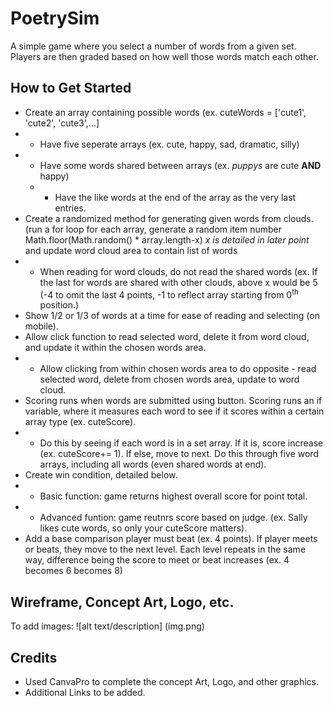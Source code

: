 # PoetrySim
A simple game where you select a number of words from a given set. Players are then graded based on how well those words match each other. 

## How to Get Started
- Create an array containing possible words (ex. cuteWords = ['cute1', 'cute2', 'cute3',...] 
- - Have five seperate arrays (ex. cute, happy, sad, dramatic, silly)
- - Have some words shared between arrays (ex. *puppys* are cute **AND** happy)
  - - Have the like words at the end of the array as the very last entries.
- Create a randomized method for generating given words from clouds. (run a for loop for each array, generate a random item number Math.floor(Math.random() * array.length-x) *x is detailed in later point* and update word cloud area to contain list of words
- - When reading for word clouds, do not read the shared words (ex. If the last for words are shared with other clouds, above x would be 5 (-4 to omit the last 4 points, -1 to reflect array starting from 0<sup>th</sup> position.) 
- Show 1/2 or 1/3 of words at a time for ease of reading and selecting (on mobile). 
- Allow click function to read selected word, delete it from word cloud, and update it within the chosen words area.
- - Allow clicking from within chosen words area to do opposite - read selected word, delete from chosen words area, update to word cloud.
- Scoring runs when words are submitted using button. Scoring runs an if variable, where it measures each word to see if it scores within a certain array type (ex. cuteScore).
- - Do this by seeing if each word is in a set array. If it is, score increase (ex. cuteScore+= 1). If else, move to next. Do this through five word arrays, including all words (even shared words at end).
- Create win condition, detailed below. 
- - Basic function: game returns highest overall score for point total.
- - Advanced funtion: game reutnrs score based on judge. (ex. Sally likes cute words, so only your cuteScore matters).
- Add a base comparison player must beat (ex. 4 points). If player meets or beats, they move to the next level. Each level repeats in the same way, difference being the score to meet or beat increases (ex. 4 becomes 6 becomes 8)


## Wireframe, Concept Art, Logo, etc. 
To add images: ![alt text/description] (img.png)


## Credits
- Used CanvaPro to complete the concept Art, Logo, and other graphics.
- Additional Links to be added. 
